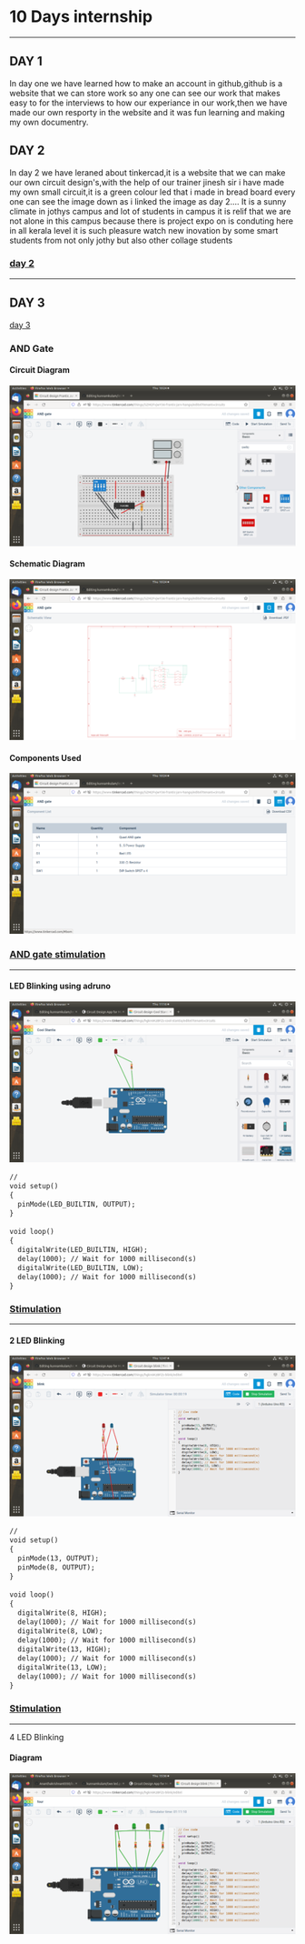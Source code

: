 # 10 Days internship 
----
## DAY 1
In day one we have learned how to make an account in github,github is a website that we can store work so any one can see our work that makes easy to for the interviews to how our experiance in our work,then we have made our own resporty in the website and it was fun learning and making my own documentry.

 ## DAY 2
In day 2 we have leraned about tinkercad,it is a website that we can make our own circuit design's,with the help of our trainer jinesh sir i have made my own small circuit,it is a green colour led that i made in bread board every one can see the image down as i linked the image as day 2....
It is a sunny climate in jothys campus and lot of students in campus it is relif that we are not alone in this campus because there is project expo on is conduting here in all kerala level it is such pleasure watch new inovation by some smart students from not only jothy but also other collage students 
### [day 2](https://github.com/Ananthakrishnan0350/kunnamkulam/blob/main/IMG/led1.png)
----
## DAY 3
[day 3](https://www.tinkercad.com/things/1SX4MZ2Kp0F-terrific-hillar-blorr/editel)
### AND Gate 
#### Circuit Diagram
![circuit](https://github.com/Ananthakrishnan0350/kunnamkulam/blob/main/IMG/day%203.png)
#### Schematic Diagram
![schematic](https://github.com/Ananthakrishnan0350/kunnamkulam/blob/main/IMG/day%203.1.png)
#### Components Used
![components](https://github.com/Ananthakrishnan0350/kunnamkulam/blob/main/IMG/day%203.2.png)
### [AND gate stimulation](https://www.tinkercad.com/things/5ZM2FvjwY36-and-gate/editel)
----
#### LED Blinking using adruno
![ led blink](https://github.com/Ananthakrishnan0350/kunnamkulam/blob/main/IMG/blink.png)
```// C++ code
//
void setup()
{
  pinMode(LED_BUILTIN, OUTPUT);
}

void loop()
{
  digitalWrite(LED_BUILTIN, HIGH);
  delay(1000); // Wait for 1000 millisecond(s)
  digitalWrite(LED_BUILTIN, LOW);
  delay(1000); // Wait for 1000 millisecond(s)
}
```
### [Stimulation](https://www.tinkercad.com/things/hgkn6KzBFZs-blink/editel)
---
#### 2 LED Blinking 
![Two LED Blink](https://github.com/Ananthakrishnan0350/kunnamkulam/blob/main/IMG/two%20led.png)
```// C++ code
//
void setup()
{
  pinMode(13, OUTPUT);
  pinMode(8, OUTPUT);
}

void loop()
{
  digitalWrite(8, HIGH);
  delay(1000); // Wait for 1000 millisecond(s)
  digitalWrite(8, LOW);
  delay(1000); // Wait for 1000 millisecond(s)
  digitalWrite(13, HIGH);
  delay(1000); // Wait for 1000 millisecond(s)
  digitalWrite(13, LOW);
  delay(1000); // Wait for 1000 millisecond(s)
}
```
### [Stimulation](https://www.tinkercad.com/things/hgkn6KzBFZs-blink/editel)
---
4 LED Blinking
####  Diagram
![circuit](https://github.com/Ananthakrishnan0350/kunnamkulam/blob/main/IMG/4%20led.png)



